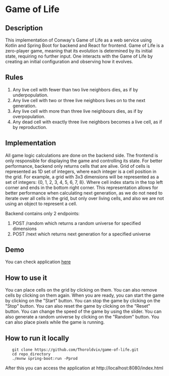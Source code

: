 # Game of Life

## Description

This implementation of Conway's Game of Life as a web service using Kotlin and Spring Boot for backend and React for
frontend. Game of Life is a zero-player game, meaning that its evolution
is determined by its initial state, requiring no further input. One interacts with the Game of Life by creating an
initial configuration and observing how it evolves.

## Rules

1. Any live cell with fewer than two live neighbors dies, as if by underpopulation.
2. Any live cell with two or three live neighbors lives on to the next generation.
3. Any live cell with more than three live neighbours dies, as if by overpopulation.
4. Any dead cell with exactly three live neighbors becomes a live cell, as if by reproduction.

## Implementation

All game logic calculations are done on the backend side. The frontend is only responsible for displaying the game and
controlling its state. For better performance, backend only returns cells that are alive. Grid of cells is represented
as 1D set of integers, where each integer is a cell position in the grid. For example, a grid with 3x3 dimensions will
be
represented as a set of integers: {0, 1, 2, 3, 4, 5, 6, 7, 8}. Where cell index starts in the top left corner and ends
in the bottom right corner. This representation allows for better performance when calculating next generation, as we do
not need to iterate over all cells in the grid, but only over living cells, and also we are not using an object to
represent a
cell.

Backend contains only 2 endpoints:

1. POST /random which returns a random universe for specified dimensions
2. POST /next which returns next generation for a specified universe


## Demo

You can check application [here](https://game-of-life-production-caf7.up.railway.app/index.html)

## How to use it

You can place cells on the grid by clicking on them. You can also remove cells by clicking on them again. When you are
ready, you can start the game by clicking on the "Start" button. You can stop the game by clicking on the "Stop"
button. You can also reset the game by clicking on the "Reset" button. You can change the speed of the game by using the
slider. You can also generate a random universe by
clicking on the "Random" button. You can also place pixels while the game is running.

## How to run it locally
```shell
   git clone https://github.com/Thoroldvix/game-of-life.git
   cd repo_directory
   ./mvnw spring-boot:run -Pprod
```
After this you can access the application at http://localhost:8080/index.html







    
